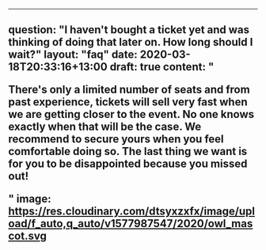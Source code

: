 
---
question: "I haven't bought a ticket yet and was thinking of doing that later on. How long should I wait?"
layout: "faq"
date: 2020-03-18T20:33:16+13:00
draft: true
content: "<p>There's only a limited number of seats and from past experience, tickets will sell very fast when we are getting closer to the event. No one knows exactly when that will be the case. We recommend to secure yours when you feel comfortable doing so. The last thing we want is for you to be disappointed because you missed out!</p>"
image: https://res.cloudinary.com/dtsyxzxfx/image/upload/f_auto,q_auto/v1577987547/2020/owl_mascot.svg
---

